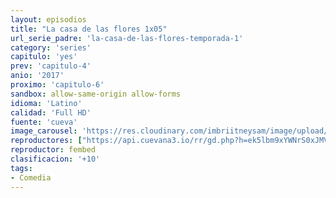 ```yaml
---
layout: episodios
title: "La casa de las flores 1x05"
url_serie_padre: 'la-casa-de-las-flores-temporada-1'
category: 'series'
capitulo: 'yes'
prev: 'capitulo-4'
anio: '2017'
proximo: 'capitulo-6'
sandbox: allow-same-origin allow-forms
idioma: 'Latino'
calidad: 'Full HD'
fuente: 'cueva'
image_carousel: 'https://res.cloudinary.com/imbriitneysam/image/upload/v1546638640/casa-papel-1-poster-min.jpg'
reproductores: ["https://api.cuevana3.io/rr/gd.php?h=ek5lbm9xYWNrS0xJMVp5b21KREk0dFBLbjVkaHhkRGdrOG1jbnBpUnhhS1ZtSmFoZnJLV3lhbXZqSldlcUpyZXRMWjRkSnJGdTdTc3pueVVmSnZNeE55U3FadVkyUT09"]
reproductor: fembed
clasificacion: '+10'
tags:
- Comedia
---
```












